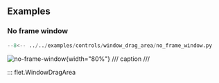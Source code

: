 ## Examples

### No frame window

```python
--8<-- ../../examples/controls/window_drag_area/no_frame_window.py
```

![no-frame-window](../../examples/controls/window_drag_area/media/no_frame_window.png){width="80%"}
/// caption
///

::: flet.WindowDragArea
